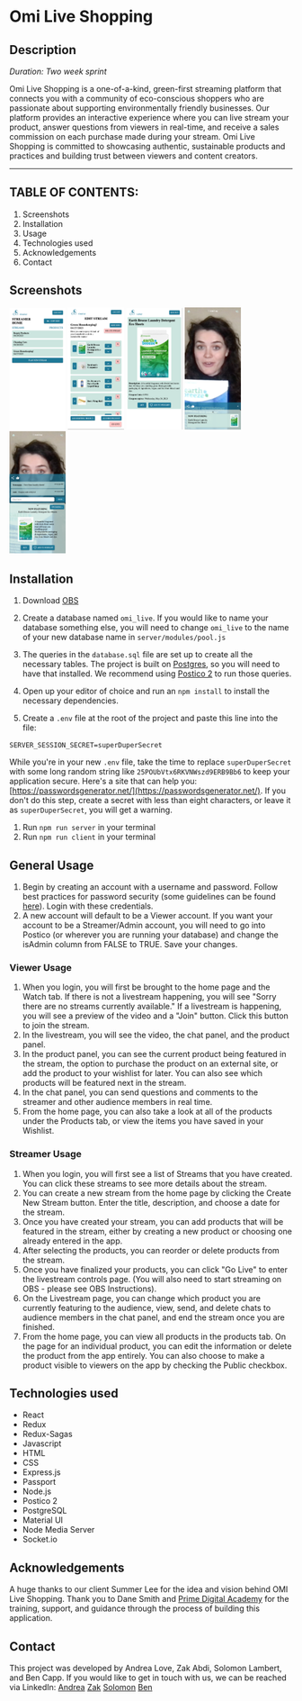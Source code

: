 # Omi Live Shopping

## Description

_Duration: Two week sprint_

Omi Live Shopping is a one-of-a-kind, green-first streaming platform that connects you with a community of eco-conscious shoppers who are passionate about supporting environmentally friendly businesses. Our platform provides an interactive experience where you can live stream your product, answer questions from viewers in real-time, and receive a sales commission on each purchase made during your stream. Omi Live Shopping is committed to showcasing authentic, sustainable products and practices and building trust between viewers and content creators.

---

## **TABLE OF CONTENTS:**

1. Screenshots
1. Installation
1. Usage
1. Technologies used
1. Acknowledgements
1. Contact

## Screenshots

<img src="public/assets/images/screenshot1.png" width="100">
<img src="public/assets/images/screenshot2.png" width="100">
<img src="public/assets/images/screenshot3.png" width="100">
<img src="public/assets/images/screenshot4.png" width="100">
<img src="public/assets/images/screenshot5.png" width="100">

## Installation

1. Download [OBS](https://obsproject.com/)

1. Create a database named `omi_live`. If you would like to name your database something else, you will need to change `omi_live` to the name of your new database name in `server/modules/pool.js`
1. The queries in the `database.sql` file are set up to create all the necessary tables. The project is built on [Postgres](https://www.postgresql.org/download/), so you will need to have that installed. We recommend using [Postico 2](https://eggerapps.at/postico2/) to run those queries.
1. Open up your editor of choice and run an `npm install` to install the necessary dependencies.
1. Create a `.env` file at the root of the project and paste this line into the file:

```
SERVER_SESSION_SECRET=superDuperSecret
```

While you're in your new `.env` file, take the time to replace `superDuperSecret` with some long random string like `25POUbVtx6RKVNWszd9ERB9Bb6` to keep your application secure. Here's a site that can help you: [https://passwordsgenerator.net/](https://passwordsgenerator.net/). If you don't do this step, create a secret with less than eight characters, or leave it as `superDuperSecret`, you will get a warning.

1. Run `npm run server` in your terminal
1. Run `npm run client` in your terminal

## General Usage

1. Begin by creating an account with a username and password. Follow best practices for password security (some guidelines can be found [here](https://www.liquidweb.com/blog/password-security-best-practices/)). Login with these credentials.
1. A new account will default to be a Viewer account. If you want your account to be a Streamer/Admin account, you will need to go into Postico (or wherever you are running your database) and change the isAdmin column from FALSE to TRUE. Save your changes.

### Viewer Usage

1. When you login, you will first be brought to the home page and the Watch tab. If there is not a livestream happening, you will see "Sorry there are no streams currently available." If a livestream is happening, you will see a preview of the video and a "Join" button. Click this button to join the stream.
1. In the livestream, you will see the video, the chat panel, and the product panel.
1. In the product panel, you can see the current product being featured in the stream, the option to purchase the product on an external site, or add the product to your wishlist for later. You can also see which products will be featured next in the stream.
1. In the chat panel, you can send questions and comments to the streamer and other audience members in real time.
1. From the home page, you can also take a look at all of the products under the Products tab, or view the items you have saved in your Wishlist.

### Streamer Usage

1. When you login, you will first see a list of Streams that you have created. You can click these streams to see more details about the stream.
1. You can create a new stream from the home page by clicking the Create New Stream button. Enter the title, description, and choose a date for the stream.
1. Once you have created your stream, you can add products that will be featured in the stream, either by creating a new product or choosing one already entered in the app.
1. After selecting the products, you can reorder or delete products from the stream.
1. Once you have finalized your products, you can click "Go Live" to enter the livestream controls page. (You will also need to start streaming on OBS - please see OBS Instructions).
1. On the Livestream page, you can change which product you are currently featuring to the audience, view, send, and delete chats to audience members in the chat panel, and end the stream once you are finished.
1. From the home page, you can view all products in the products tab. On the page for an individual product, you can edit the information or delete the product from the app entirely. You can also choose to make a product visible to viewers on the app by checking the Public checkbox.

## Technologies used

- React
- Redux
- Redux-Sagas
- Javascript
- HTML
- CSS
- Express.js
- Passport
- Node.js
- Postico 2
- PostgreSQL
- Material UI
- Node Media Server
- Socket.io

## Acknowledgements

A huge thanks to our client Summer Lee for the idea and vision behind OMI Live Shopping. Thank you to Dane Smith and [Prime Digital Academy](www.primeacademy.io) for the training, support, and guidance through the process of building this application.

## Contact

This project was developed by Andrea Love, Zak Abdi, Solomon Lambert, and Ben Capp. If you would like to get in touch with us, we can be reached via LinkedIn:
[Andrea](https://www.linkedin.com/in/andrearlove/)
[Zak](https://www.linkedin.com/in/zakariye/)
[Solomon](https://www.linkedin.com/in/sollambert/)
[Ben](https://www.linkedin.com/in/bencapp/)
